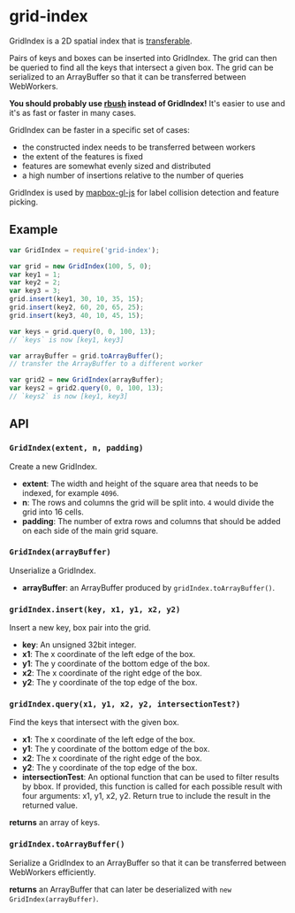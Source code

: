 # grid-index

GridIndex is a 2D spatial index that is [transferable](https://developer.mozilla.org/en-US/docs/Web/API/Transferable).

Pairs of keys and boxes can be inserted into GridIndex. The grid can then be queried to find all the keys that intersect a given box. The grid can be serialized to an ArrayBuffer so that it can be transferred between WebWorkers.

**You should probably use [rbush](https://github.com/mourner/rbush) instead of GridIndex!** It's easier to use and it's as fast or faster in many cases.

GridIndex can be faster in a specific set of cases:
- the constructed index needs to be transferred between workers
- the extent of the features is fixed
- features are somewhat evenly sized and distributed
- a high number of insertions relative to the number of queries

GridIndex is used by [mapbox-gl-js](https://github.com/mapbox/mapbox-gl-js) for label collision detection and feature picking.

## Example

```js
var GridIndex = require('grid-index');

var grid = new GridIndex(100, 5, 0);
var key1 = 1;
var key2 = 2;
var key3 = 3;
grid.insert(key1, 30, 10, 35, 15);
grid.insert(key2, 60, 20, 65, 25);
grid.insert(key3, 40, 10, 45, 15);

var keys = grid.query(0, 0, 100, 13);
// `keys` is now [key1, key3]

var arrayBuffer = grid.toArrayBuffer();
// transfer the ArrayBuffer to a different worker

var grid2 = new GridIndex(arrayBuffer);
var keys2 = grid2.query(0, 0, 100, 13);
// `keys2` is now [key1, key3]
```

## API

### `GridIndex(extent, n, padding)`
Create a new GridIndex.

- **extent**: The width and height of the square area that needs to be indexed, for example `4096`.
- **n**: The rows and columns the grid will be split into. `4` would divide the grid into 16 cells.
- **padding**: The number of extra rows and columns that should be added on each side of the main grid square.


### `GridIndex(arrayBuffer)`
Unserialize a GridIndex.

- **arrayBuffer**: an ArrayBuffer produced by `gridIndex.toArrayBuffer()`.


### `gridIndex.insert(key, x1, y1, x2, y2)`

Insert a new key, box pair into the grid.

- **key**: An unsigned 32bit integer.
- **x1**: The x coordinate of the left edge of the box.
- **y1**: The y coordinate of the bottom edge of the box.
- **x2**: The x coordinate of the right edge of the box.
- **y2**: The y coordinate of the top edge of the box.


### `gridIndex.query(x1, y1, x2, y2, intersectionTest?)`

Find the keys that intersect with the given box.

- **x1**: The x coordinate of the left edge of the box.
- **y1**: The y coordinate of the bottom edge of the box.
- **x2**: The x coordinate of the right edge of the box.
- **y2**: The y coordinate of the top edge of the box.
- **intersectionTest**: An optional function that can be used to filter results by bbox. If provided, this function is called for each possible result with four arguments: x1, y1, x2, y2. Return true to include the result in the returned value.

**returns** an array of keys.


### `gridIndex.toArrayBuffer()`

Serialize a GridIndex to an ArrayBuffer so that it can be transferred between WebWorkers efficiently.

**returns** an ArrayBuffer that can later be deserialized with `new GridIndex(arrayBuffer)`.
